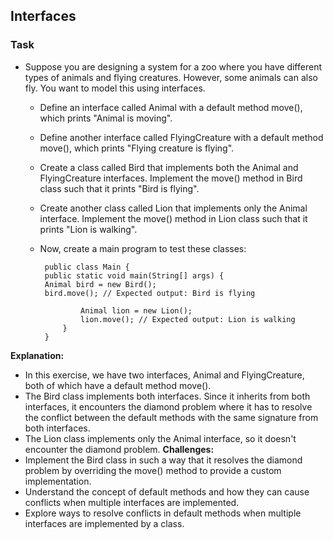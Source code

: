 ## Interfaces
### Task
 - Suppose you are designing a system for a zoo where you have different types of animals and flying creatures. However, some animals can also fly. You want to model this using interfaces.

   - Define an interface called Animal with a default method move(), which prints "Animal is moving".
   - Define another interface called FlyingCreature with a default method move(), which prints "Flying creature is flying".
   - Create a class called Bird that implements both the Animal and FlyingCreature interfaces. Implement the move() method in Bird class such that it prints "Bird is flying".
   - Create another class called Lion that implements only the Animal interface. Implement the move() method in Lion class such that it prints "Lion is walking".
   - Now, create a main program to test these classes:

          public class Main {
          public static void main(String[] args) {
          Animal bird = new Bird();
          bird.move(); // Expected output: Bird is flying
        
                  Animal lion = new Lion();
                  lion.move(); // Expected output: Lion is walking
              }
          }
**Explanation:**
 - In this exercise, we have two interfaces, Animal and FlyingCreature, both of which have a default method move().
 - The Bird class implements both interfaces. Since it inherits from both interfaces, it encounters the diamond problem where it has to resolve the conflict between the default methods with the same signature from both interfaces.
 - The Lion class implements only the Animal interface, so it doesn't encounter the diamond problem.
**Challenges:**
 - Implement the Bird class in such a way that it resolves the diamond problem by overriding the move() method to provide a custom implementation.
 - Understand the concept of default methods and how they can cause conflicts when multiple interfaces are implemented.
 - Explore ways to resolve conflicts in default methods when multiple interfaces are implemented by a class.